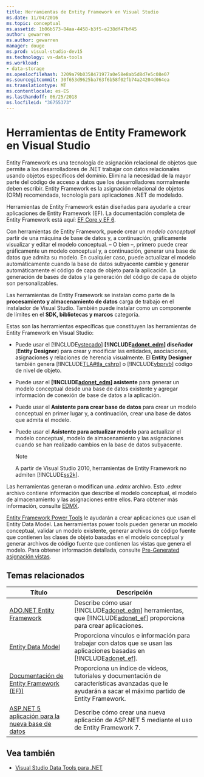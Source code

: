 ```yaml
---
title: Herramientas de Entity Framework en Visual Studio
ms.date: 11/04/2016
ms.topic: conceptual
ms.assetid: 1b06b573-84aa-4458-b3f5-e238df47bf45
author: gewarren
ms.author: gewarren
manager: douge
ms.prod: visual-studio-dev15
ms.technology: vs-data-tools
ms.workload:
- data-storage
ms.openlocfilehash: 3209a79b0358471977a0e58e8ab5d8d7e5c08e07
ms.sourcegitcommit: 30f653d9625ba763f6b58f02fb74a24204d064ea
ms.translationtype: MT
ms.contentlocale: es-ES
ms.lasthandoff: 06/25/2018
ms.locfileid: "36755373"
---
```

# <a name="entity-framework-tools-in-visual-studio"></a>Herramientas de Entity Framework en Visual Studio
Entity Framework es una tecnología de asignación relacional de objetos que permite a los desarrolladores de .NET trabajar con datos relacionales usando objetos específicos del dominio. Elimina la necesidad de la mayor parte del código de acceso a datos que los desarrolladores normalmente deben escribir. Entity Framework es la asignación relacional de objetos (ORM) recomendada, tecnología para aplicaciones .NET de modelado.

Herramientas de Entity Framework están diseñadas para ayudarle a crear aplicaciones de Entity Framework (EF). La documentación completa de Entity Framework está aquí: [EF Core y EF 6](/ef/).

Con herramientas de Entity Framework, puede crear un *modelo conceptual* partir de una máquina de base de datos y, a continuación, gráficamente visualizar y editar el modelo conceptual. – O bien –, primero puede crear gráficamente un modelo conceptual y, a continuación, generar una base de datos que admita su modelo. En cualquier caso, puede actualizar el modelo automáticamente cuando la base de datos subyacente cambie y generar automáticamente el código de capa de objeto para la aplicación. La generación de bases de datos y la generación del código de capa de objeto son personalizables.

Las herramientas de Entity Framework se instalan como parte de la **procesamiento y almacenamiento de datos** carga de trabajo en el instalador de Visual Studio. También puede instalar como un componente de límites en el **SDK, bibliotecas y marcos** categoría.

Estas son las herramientas específicas que constituyen las herramientas de Entity Framework en Visual Studio:

-   Puede usar el [!INCLUDE[vstecado](../data-tools/includes/vstecado_md.md)]  **[!INCLUDE[adonet_edm](../data-tools/includes/adonet_edm_md.md)] diseñador** (**Entity Designer**) para crear y modificar las entidades, asociaciones, asignaciones y relaciones de herencia visualmente. El **Entity Designer** también genera [!INCLUDE[TLA#tla_cshrp](../data-tools/includes/tlasharptla_cshrp_md.md)] o [!INCLUDE[vbprvb](../code-quality/includes/vbprvb_md.md)] código de nivel de objeto.

-   Puede usar el  **[!INCLUDE[adonet_edm](../data-tools/includes/adonet_edm_md.md)] asistente** para generar un modelo conceptual desde una base de datos existente y agregar información de conexión de base de datos a la aplicación.

-   Puede usar el **Asistente para crear base de datos** para crear un modelo conceptual en primer lugar y, a continuación, crear una base de datos que admita el modelo.

-   Puede usar el **Asistente para actualizar modelo** para actualizar el modelo conceptual, modelo de almacenamiento y las asignaciones cuando se han realizado cambios en la base de datos subyacente.

    > [!NOTE]
    >  A partir de Visual Studio 2010, herramientas de Entity Framework no admiten [!INCLUDE[ss2k](../data-tools/includes/ss2k_md.md)].

Las herramientas generan o modifican una *.edmx* archivo. Esto *.edmx* archivo contiene información que describe el modelo conceptual, el modelo de almacenamiento y las asignaciones entre ellos. Para obtener más información, consulte [EDMX](https://msdn.microsoft.com/data/jj650889.aspx).

[Entity Framework Power Tools](https://marketplace.visualstudio.com/items?itemName=EntityFrameworkTeam.EntityFrameworkPowerToolsBeta4) le ayudarán a crear aplicaciones que usan el Entity Data Model. Las herramientas power tools pueden generar un modelo conceptual, validar un modelo existente, generar archivos de código fuente que contienen las clases de objeto basadas en el modelo conceptual y generar archivos de código fuente que contienen las vistas que genera el modelo. Para obtener información detallada, consulte [Pre-Generated asignación vistas](https://msdn.microsoft.com/data/dn469601.aspx).

## <a name="related-topics"></a>Temas relacionados

|Título|Descripción|
|-----------|-----------------|
|[ADO.NET Entity Framework](/dotnet/framework/data/adonet/ef/index)|Describe cómo usar [!INCLUDE[adonet_edm](../data-tools/includes/adonet_edm_md.md)] herramientas, que [!INCLUDE[adonet_ef](../data-tools/includes/adonet_ef_md.md)] proporciona para crear aplicaciones.|
|[Entity Data Model](/dotnet/framework/data/adonet/entity-data-model)|Proporciona vínculos e información para trabajar con datos que se usan las aplicaciones basadas en [!INCLUDE[adonet_ef](../data-tools/includes/adonet_ef_md.md)].|
|[Documentación de Entity Framework (EF))](https://msdn.microsoft.com/library/ee712907(v=vs.113).aspx)|Proporciona un índice de vídeos, tutoriales y documentación de características avanzadas que le ayudarán a sacar el máximo partido de Entity Framework.|
|[ASP.NET 5 aplicación para la nueva base de datos](https://docs.efproject.net/en/latest/platforms/aspnetcore/new-db.html)|Describe cómo crear una nueva aplicación de ASP.NET 5 mediante el uso de Entity Framework 7.|

## <a name="see-also"></a>Vea también

- [Visual Studio Data Tools para .NET](../data-tools/visual-studio-data-tools-for-dotnet.md)